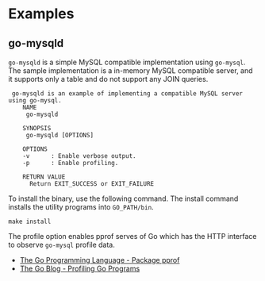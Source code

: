 # Examples

## go-mysqld

`go-mysqld` is a simple MySQL compatible implementation using `go-mysql`. The sample implementation is a in-memory MySQL compatible server, and it supports only a table and do not support any JOIN queries.
```
 go-mysqld is an example of implementing a compatible MySQL server using go-mysql.
	NAME
	 go-mysqld

	SYNOPSIS
	 go-mysqld [OPTIONS]

	OPTIONS
	-v      : Enable verbose output.
	-p      : Enable profiling.

	RETURN VALUE
	  Return EXIT_SUCCESS or EXIT_FAILURE
```

To install the binary, use the following command. The install command installs the utility programs into `GO_PATH/bin`.

```
make install
```

The profile option enables pprof serves of Go which has the HTTP interface to observe `go-mysql` profile data.

- [The Go Programming Language - Package pprof](https://golang.org/pkg/net/http/pprof/)
- [The Go Blog - Profiling Go Programs](https://blog.golang.org/profiling-go-programs)
